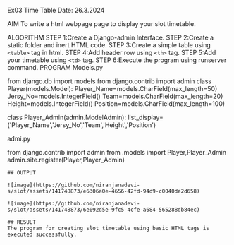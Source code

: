  Ex03 Time Table
 Date: 26.3.2024

 AIM
 To write a html webpage page to display your slot timetable.

 ALGORITHM
 STEP 1:Create a Django-admin Interface.
 STEP 2:Create a static folder and inert HTML code.
 STEP 3:Create a simple table using ```<table>``` tag in html.
 STEP 4:Add header row using ```<th>``` tag.
 STEP 5:Add your timetable using ```<td>``` tag.
 STEP 6:Execute the program using runserver command.
 PROGRAM
Models.py

from django.db import models
from django.contrib import admin
class Player(models.Model):
    Player_Name=models.CharField(max_length=50)
    Jersy_No=models.IntegerField()
    Team=models.CharField(max_length=20)
    Height=models.IntegerField()
    Position=models.CharField(max_length=100)

class Player_Admin(admin.ModelAdmin):
    list_display=('Player_Name','Jersy_No','Team','Height','Position')

admi.py

from django.contrib import admin
from .models import Player,Player_Admin
admin.site.register(Player,Player_Admin)
~~~
## OUTPUT

![image](https://github.com/niranjanadevi-s/slot/assets/141748873/e6306a0e-4656-42fd-94d9-c0040de2d658)

![image](https://github.com/niranjanadevi-s/slot/assets/141748873/6e092d5e-9fc5-4cfe-a684-565288db84ec)

## RESULT
The program for creating slot timetable using basic HTML tags is executed successfully.
